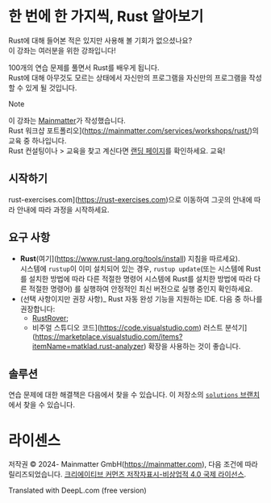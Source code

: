 # 한 번에 한 가지씩, Rust 알아보기

Rust에 대해 들어본 적은 있지만 사용해 볼 기회가 없으셨나요?  
이 강좌는 여러분을 위한 강좌입니다!

100개의 연습 문제를 풀면서 Rust를 배우게 됩니다.  
Rust에 대해 아무것도 모르는 상태에서 자신만의 프로그램을
자신만의 프로그램을 작성할 수 있게 될 것입니다.

> [!note]
> 이 강좌는 [Mainmatter](https://mainmatter.com/rust-consulting/)가 작성했습니다.  
> Rust 워크샵 포트폴리오](https://mainmatter.com/services/workshops/rust/)의 교육 중 하나입니다.  
Rust 컨설팅이나 > 교육을 찾고 계신다면 [랜딩 페이지](https://mainmatter.com/rust-consulting/)를 확인하세요.
> 교육!

## 시작하기

rust-exercises.com](https://rust-exercises.com)으로 이동하여 그곳의 안내에 따라
안내에 따라 과정을 시작하세요.

## 요구 사항

- **Rust**(여기](https://www.rust-lang.org/tools/install) 지침을 따르세요).  
  시스템에 `rustup`이 이미 설치되어 있는 경우, `rustup update`(또는 시스템에 Rust를 설치한 방법에 따라 다른 적절한 명령어
  시스템에 Rust를 설치한 방법에 따라 다른 적절한 명령어)
  를 실행하여 안정적인 최신 버전으로 실행 중인지 확인하세요.
- (선택 사항이지만 권장 사항)_ Rust 자동 완성 기능을 지원하는 IDE.
  다음 중 하나를 권장합니다:
  - [RustRover](https://www.jetbrains.com/rust/);
  - 비주얼 스튜디오 코드](https://code.visualstudio.com)
    러스트 분석기](https://marketplace.visualstudio.com/items?itemName=matklad.rust-analyzer) 확장을 사용하는 것이 좋습니다.

## 솔루션

연습 문제에 대한 해결책은 다음에서 찾을 수 있습니다.
이 저장소의 [`solutions` 브랜치](https://github.com/mainmatter/100-exercises-to-learn-rust/tree/solutions)에서 찾을 수 있습니다.

# 라이센스

저작권 © 2024- Mainmatter GmbH(https://mainmatter.com), 다음 조건에 따라 릴리즈되었습니다.
[크리에이티브 커먼즈 저작자표시-비상업적 4.0 국제 라이선스](https://creativecommons.org/licenses/by-nc/4.0/).

Translated with DeepL.com (free version)
